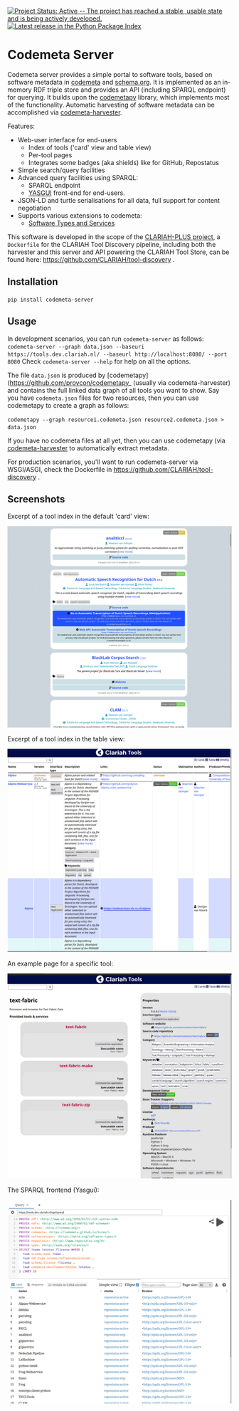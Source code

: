 [![Project Status: Active -- The project has reached a stable, usable state and is being actively developed.](https://www.repostatus.org/badges/latest/active.svg)](https://www.repostatus.org/#active)
[![Latest release in the Python Package Index](https://img.shields.io/pypi/v/codemeta-server)](https://pypi.org/project/codemeta-server/)

# Codemeta Server

Codemeta server provides a simple portal to software tools, based on software
metadata in [codemeta](https://codemeta.github.io) and
[schema.org](https://schema.org). It is implemented as an in-memory RDF triple
store and provides an API (including SPARQL endpoint) for querying. It builds
upon the [codemetapy](http://github.com/proycon/codemetapy) library, which
implements most of the functionality. Automatic harvesting of software metadata
can be accomplished via [codemeta-harvester](https://github.com/proycon/codemeta-harvester).

Features:

* Web-user interface for end-users
    * Index of tools ('card' view and table view)
    * Per-tool pages
    * Integrates some badges (aka shields) like for GitHub, Repostatus
* Simple search/query facilities
* Advanced query facilities using SPARQL:
    * SPARQL endpoint
    * [YASGUI](https://github.com/TriplyDB/YASGUI) front-end for end-users.
* JSON-LD and turtle serialisations for all data, full support for content negotiation
* Supports various extensions to codemeta:
    * [Software Types and Services](https://github.com/proycon/codemetapy#software-types-and-services)

This software is developed in the scope of the [CLARIAH-PLUS project](https://clariah.nl), a
`Dockerfile`  for the CLARIAH Tool Discovery pipeline, including both the
harvester and this server and API powering the CLARIAH Tool Store, can be found
here: https://github.com/CLARIAH/tool-discovery .

## Installation

`pip install codemeta-server`

## Usage

In development scenarios, you can run `codemeta-server` as follows:
`
codemeta-server --graph data.json --baseuri https://tools.dev.clariah.nl/ --baseurl http://localhost:8080/ --port 8080
`
Check ``codemeta-server --help`` for help on all the options.

The file `data.json` is produced by [codemetapy](https://github.com/proycon/codemetapy_ (usually via codemeta-harvester) and contains the full linked data graph of all tools you want to show.
Say you have ``codemeta.json`` files for  two resources, then you can use codemetapy to create a graph as follows:

``
codemetapy --graph resource1.codemeta.json resource2.codemeta.json > data.json
``

If you have no codemeta files at all yet, then you can use codemetapy (via
[codemeta-harvester](https://github.com/proycon/codemeta-harvester) to automatically extract metadata.

For production scenarios, you'll want to run codemeta-server via WSGI/ASGI, check the Dockerfile in https://github.com/CLARIAH/tool-discovery .

## Screenshots

Excerpt of a tool index in the default 'card' view:

![Index - card view](screenshot_index_cards.jpg)

Excerpt of a tool index in the table view:

![Index - table view](screenshot_index_table.jpg)

An example page for a specific tool:

![Tool page](screenshot_page.jpg)

The SPARQL frontend (Yasgui):

![SPARQL frontend](screenshot_sparql.jpg)

